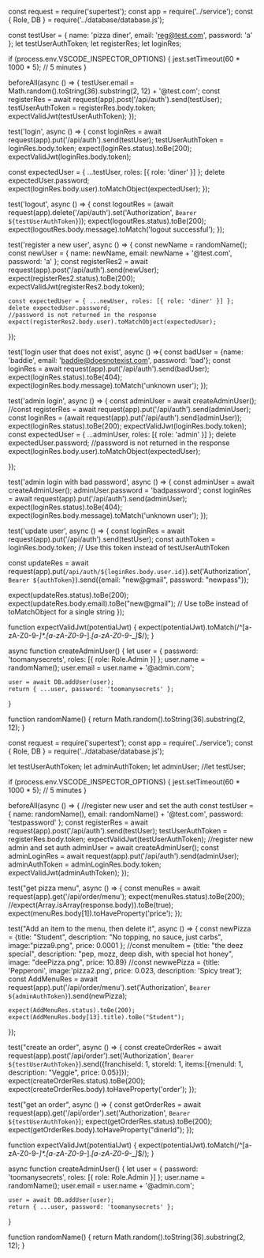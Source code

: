 const request = require('supertest');
const app = require('../service');
const { Role, DB } = require('../database/database.js');

const testUser = { name: 'pizza diner', email: 'reg@test.com', password: 'a' };
let testUserAuthToken;
let registerRes;
let loginRes;

if (process.env.VSCODE_INSPECTOR_OPTIONS) {
  jest.setTimeout(60 * 1000 * 5); // 5 minutes
}

beforeAll(async () => {
  testUser.email = Math.random().toString(36).substring(2, 12) + '@test.com';
  const registerRes = await request(app).post('/api/auth').send(testUser);
  testUserAuthToken = registerRes.body.token;
  expectValidJwt(testUserAuthToken);
});

test('login', async () => {
  const loginRes = await request(app).put('/api/auth').send(testUser);
  testUserAuthToken = loginRes.body.token;
  expect(loginRes.status).toBe(200);
  expectValidJwt(loginRes.body.token);

  const expectedUser = { ...testUser, roles: [{ role: 'diner' }] };
  delete expectedUser.password;
  expect(loginRes.body.user).toMatchObject(expectedUser);
});

test('logout', async () => {
    const logoutRes = (await request(app).delete('/api/auth').set('Authorization', `Bearer ${testUserAuthToken}`));
    expect(logoutRes.status).toBe(200);
    expect(logoutRes.body.message).toMatch('logout successful');
});

test('register a new user', async () => {
    const newName = randomName();
    const newUser = { name: newName, email: newName + '@test.com', password: 'a' };
    const registerRes2 = await request(app).post('/api/auth').send(newUser);
    expect(registerRes2.status).toBe(200);
    expectValidJwt(registerRes2.body.token);

    const expectedUser = { ...newUser, roles: [{ role: 'diner' }] };
    delete expectedUser.password;
    //password is not returned in the response
    expect(registerRes2.body.user).toMatchObject(expectedUser);
});

test('login user that does not exist', async () =>{
    const badUser = {name: 'baddie', email: 'baddie@doesnotexist.com', password: 'bad'};
    const loginRes = await request(app).put('/api/auth').send(badUser);
    expect(loginRes.status).toBe(404);
    expect(loginRes.body.message).toMatch('unknown user');
});


test('admin login', async () => {
    const adminUser = await createAdminUser();
    //const registerRes = await request(app).put('/api/auth').send(adminUser);
    const loginRes = (await request(app).put('/api/auth').send(adminUser));
    expect(loginRes.status).toBe(200);
    expectValidJwt(loginRes.body.token);
    const expectedUser = { ...adminUser, roles: [{ role: 'admin' }] };
    delete expectedUser.password;
    //password is not returned in the response
    expect(loginRes.body.user).toMatchObject(expectedUser);

});

test('admin login with bad password', async () => {
    const adminUser = await createAdminUser();
    adminUser.password = 'badpassword';
    const loginRes = await request(app).put('/api/auth').send(adminUser);
    expect(loginRes.status).toBe(404);
    expect(loginRes.body.message).toMatch('unknown user');
});


test('update user', async () => {
  const loginRes = await request(app).put('/api/auth').send(testUser);
  const authToken = loginRes.body.token; // Use this token instead of testUserAuthToken
  
  const updateRes = await request(app).put(`/api/auth/${loginRes.body.user.id}`).set('Authorization', `Bearer ${authToken}`).send({email: "new@gmail", password: "newpass"});
  
  expect(updateRes.status).toBe(200);
  expect(updateRes.body.email).toBe("new@gmail"); // Use toBe instead of toMatchObject for a single string
});



function expectValidJwt(potentialJwt) {
  expect(potentialJwt).toMatch(/^[a-zA-Z0-9\-_]*\.[a-zA-Z0-9\-_]*\.[a-zA-Z0-9\-_]*$/);
}

async function createAdminUser() {
    let user = { password: 'toomanysecrets', roles: [{ role: Role.Admin }] };
    user.name = randomName();
    user.email = user.name + '@admin.com';
  
    user = await DB.addUser(user);
    return { ...user, password: 'toomanysecrets' };
  }

function randomName() {
    return Math.random().toString(36).substring(2, 12);
}












const request = require('supertest');
const app = require('../service');
const { Role, DB } = require('../database/database.js');

let testUserAuthToken;
let adminAuthToken;
let adminUser;
//let testUser;

if (process.env.VSCODE_INSPECTOR_OPTIONS) {
  jest.setTimeout(60 * 1000 * 5); // 5 minutes
}

beforeAll(async () => {
  //register new user and set the auth
  const testUser = { name: randomName(), email: randomName() + '@test.com', password: 'testpassword' };
  const registerRes = await request(app).post('/api/auth').send(testUser);
  testUserAuthToken = registerRes.body.token;
  expectValidJwt(testUserAuthToken);
  //register new admin and set auth
  adminUser = await createAdminUser();
  const adminLoginRes = await request(app).put('/api/auth').send(adminUser);
  adminAuthToken = adminLoginRes.body.token;
  expectValidJwt(adminAuthToken);
});

test("get pizza menu", async () => {
    const menuRes = await request(app).get('/api/order/menu');
    expect(menuRes.status).toBe(200);
    //expect(Array.isArray(response.body)).toBe(true);
    expect(menuRes.body[1]).toHaveProperty('price');
});

test("Add an item to the menu, then delete it", async () => {
  const newPizza = {title: "Student", description: "No topping, no sauce, just carbs", image:"pizza9.png", price: 0.0001 };
    //const menuItem = {title: "the deez special", description: "pep, mozz, deep dish, with special hot honey", image: "deePizza.png", price: 10.89}
    //const newwePizza = {title: 'Pepperoni', image:'pizza2.png', price: 0.023, description: 'Spicy treat'};
    const AddMenuRes = await request(app).put('/api/order/menu').set('Authorization', `Bearer ${adminAuthToken}`).send(newPizza);

    expect(AddMenuRes.status).toBe(200);
    expect(AddMenuRes.body[13].title).toBe("Student");
});

test("create an order", async () => {
  const createOrderRes = await request(app).post('/api/order').set('Authorization', `Bearer ${testUserAuthToken}`).send({franchiseId: 1, storeId: 1, items:[{menuId: 1, description: "Veggie", price: 0.05}]});
  expect(createOrderRes.status).toBe(200);
  expect(createOrderRes.body).toHaveProperty('order');
});

test("get an order", async () => {
  const getOrderRes = await request(app).get('/api/order').set('Authorization', `Bearer ${testUserAuthToken}`);
  expect(getOrderRes.status).toBe(200);
  expect(getOrderRes.body).toHaveProperty("dinerId");
});

function expectValidJwt(potentialJwt) {
    expect(potentialJwt).toMatch(/^[a-zA-Z0-9\-_]*\.[a-zA-Z0-9\-_]*\.[a-zA-Z0-9\-_]*$/);
  }
  
  async function createAdminUser() {
    let user = { password: 'toomanysecrets', roles: [{ role: Role.Admin }] };
    user.name = randomName();
    user.email = user.name + '@admin.com';
  
    user = await DB.addUser(user);
    return { ...user, password: 'toomanysecrets' };
  }
  
  function randomName() {
    return Math.random().toString(36).substring(2, 12);
  }